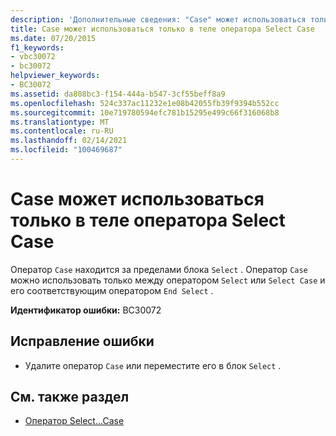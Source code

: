 ```yaml
---
description: 'Дополнительные сведения: "Case" может использоваться только в операторе "Select Case"'
title: Case может использоваться только в теле оператора Select Case
ms.date: 07/20/2015
f1_keywords:
- vbc30072
- bc30072
helpviewer_keywords:
- BC30072
ms.assetid: da808bc3-f154-444a-b547-3cf55beff8a9
ms.openlocfilehash: 524c337ac11232e1e08b42055fb39f9394b552cc
ms.sourcegitcommit: 10e719780594efc781b15295e499c66f316068b8
ms.translationtype: MT
ms.contentlocale: ru-RU
ms.lasthandoff: 02/14/2021
ms.locfileid: "100469687"
---
```

# <a name="case-can-only-appear-inside-a-select-case-statement"></a>Case может использоваться только в теле оператора Select Case

Оператор `Case` находится за пределами блока `Select` . Оператор `Case` можно использовать только между оператором `Select` или `Select Case` и его соответствующим оператором `End Select` .  
  
 **Идентификатор ошибки:** BC30072  
  
## <a name="to-correct-this-error"></a>Исправление ошибки  
  
- Удалите оператор `Case` или переместите его в блок `Select` .  
  
## <a name="see-also"></a>См. также раздел

- [Оператор Select…Case](../language-reference/statements/select-case-statement.md)
